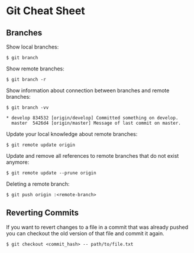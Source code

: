 
Git Cheat Sheet
===============

Branches
--------

Show local branches:

    $ git branch

Show remote branches:

    $ git branch -r

Show information about connection between branches and remote branches:

    $ git branch -vv 
    
    * develop 834532 [origin/develop] Committed something on develop.
      master  5426d4 [origin/master] Message of last commit on master.

Update your local knowledge about remote branches:

    $ git remote update origin

Update and remove all references to remote branches that do not exist anymore:

    $ git remote update --prune origin


Deleting a remote branch:

    $ git push origin :<remote-branch>


Reverting Commits
-----------------

If you want to revert changes to a file in a commit that was already pushed you can checkout the old version of that file and commit it again.

    $ git checkout <commit_hash> -- path/to/file.txt

